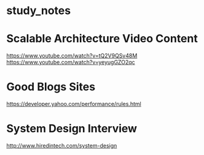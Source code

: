 # study_notes

# Scalable Architecture Video Content
https://www.youtube.com/watch?v=tQ2V9QSv48M
https://www.youtube.com/watch?v=yeyugGZO2qc

# Good Blogs Sites
https://developer.yahoo.com/performance/rules.html

# System Design Interview
http://www.hiredintech.com/system-design
